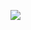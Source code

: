<a href="https://hits.seeyoufarm.com"><img src="https://hits.seeyoufarm.com/api/count/incr/badge.svg?url=https%3A%2F%2Fgithub.com%2FxDelito%2F&count_bg=%23FF0000&title_bg=%23555555&icon=&icon_color=%23E7E7E7&title=Profile+Views&edge_flat=false"/></a>
